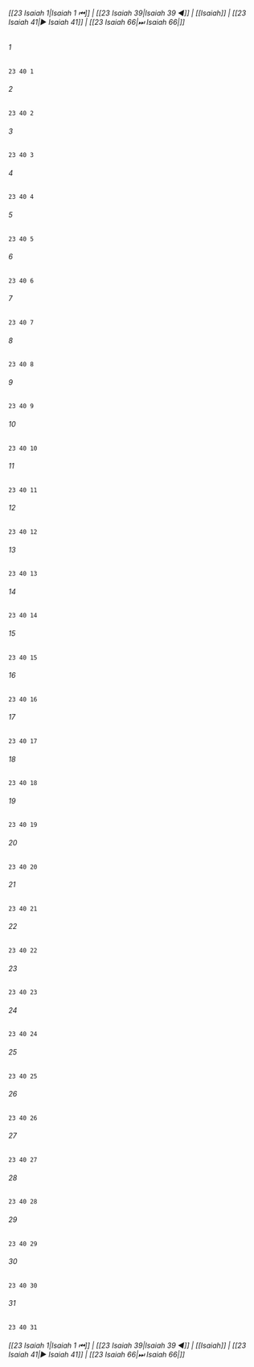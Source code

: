 
###### [[23 Isaiah 1|Isaiah 1 ⏮]] | [[23 Isaiah 39|Isaiah 39 ◀]] | [[Isaiah]] | [[23 Isaiah 41|▶ Isaiah 41]] | [[23 Isaiah 66|⏭ Isaiah 66|]]

###### 1
``` verse
23 40 1 
```
###### 2
``` verse
23 40 2 
```
###### 3
``` verse
23 40 3 
```
###### 4
``` verse
23 40 4 
```
###### 5
``` verse
23 40 5 
```
###### 6
``` verse
23 40 6 
```
###### 7
``` verse
23 40 7 
```
###### 8
``` verse
23 40 8 
```
###### 9
``` verse
23 40 9 
```
###### 10
``` verse
23 40 10 
```
###### 11
``` verse
23 40 11 
```
###### 12
``` verse
23 40 12 
```
###### 13
``` verse
23 40 13 
```
###### 14
``` verse
23 40 14 
```
###### 15
``` verse
23 40 15 
```
###### 16
``` verse
23 40 16 
```
###### 17
``` verse
23 40 17 
```
###### 18
``` verse
23 40 18 
```
###### 19
``` verse
23 40 19 
```
###### 20
``` verse
23 40 20 
```
###### 21
``` verse
23 40 21 
```
###### 22
``` verse
23 40 22 
```
###### 23
``` verse
23 40 23 
```
###### 24
``` verse
23 40 24 
```
###### 25
``` verse
23 40 25 
```
###### 26
``` verse
23 40 26 
```
###### 27
``` verse
23 40 27 
```
###### 28
``` verse
23 40 28 
```
###### 29
``` verse
23 40 29 
```
###### 30
``` verse
23 40 30 
```
###### 31
``` verse
23 40 31 
```

###### [[23 Isaiah 1|Isaiah 1 ⏮]] | [[23 Isaiah 39|Isaiah 39 ◀]] | [[Isaiah]] | [[23 Isaiah 41|▶ Isaiah 41]] | [[23 Isaiah 66|⏭ Isaiah 66|]]

